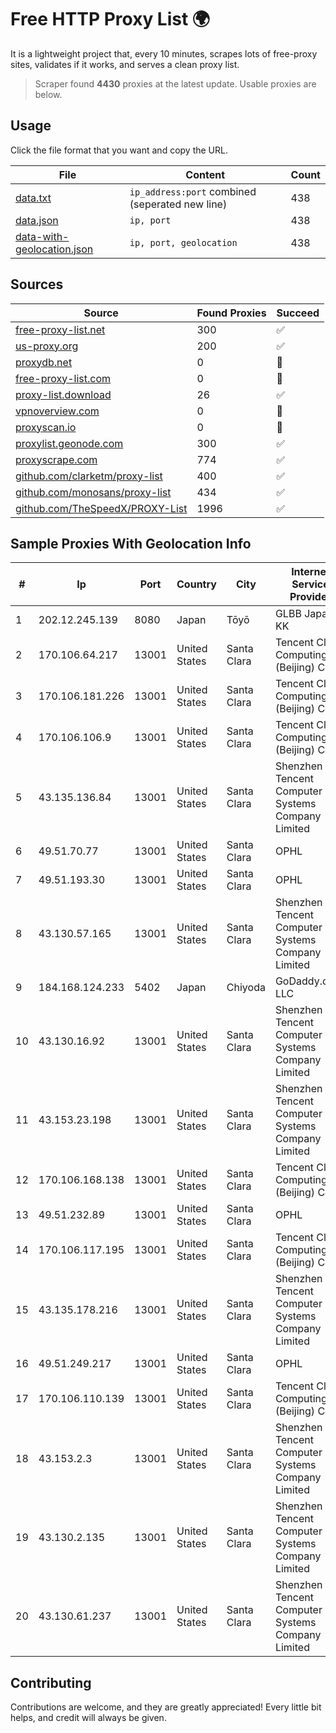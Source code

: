 
# Free HTTP Proxy List 🌍

It is a lightweight project that, every 10 minutes, scrapes lots of free-proxy sites, validates if it works, and serves a clean proxy list.


> Scraper found **4430** proxies at the latest update. Usable proxies are below.

## Usage

Click the file format that you want and copy the URL.


|File|Content|Count|
|----|-------|-----|
|[data.txt](https://raw.githubusercontent.com/themiralay/Proxy-List-World/master/data.txt)|`ip_address:port` combined (seperated new line)|438|
|[data.json](https://raw.githubusercontent.com/themiralay/Proxy-List-World/master/data.json)|`ip, port`|438|
|[data-with-geolocation.json](https://raw.githubusercontent.com/themiralay/Proxy-List-World/master/data-with-geolocation.json)|`ip, port, geolocation`|438|

## Sources

|Source|Found Proxies|Succeed|
|------|-------------|-------|
|[free-proxy-list.net](https://free-proxy-list.net)|300|✅|
|[us-proxy.org](https://www.us-proxy.org)|200|✅|
|[proxydb.net](http://proxydb.net)|0|🚫|
|[free-proxy-list.com](https://free-proxy-list.com/?page=&port=&type%5B%5D=http&type%5B%5D=https&up_time=0&search=Search)|0|🚫|
|[proxy-list.download](https://www.proxy-list.download/HTTP)|26|✅|
|[vpnoverview.com](https://vpnoverview.com/privacy/anonymous-browsing/free-proxy-servers)|0|🚫|
|[proxyscan.io](https://www.proxyscan.io)|0|🚫|
|[proxylist.geonode.com](https://proxylist.geonode.com/api/proxy-list?limit=300&page=1&sort_by=lastChecked&sort_type=desc&protocols=http,https)|300|✅|
|[proxyscrape.com](https://api.proxyscrape.com/v2/?request=displayproxies&protocol=http&timeout=10000&country=all&ssl=all&anonymity=all)|774|✅|
|[github.com/clarketm/proxy-list](https://raw.githubusercontent.com/clarketm/proxy-list/master/proxy-list-raw.txt)|400|✅|
|[github.com/monosans/proxy-list](https://raw.githubusercontent.com/monosans/proxy-list/main/proxies/http.txt)|434|✅|
|[github.com/TheSpeedX/PROXY-List](https://raw.githubusercontent.com/TheSpeedX/PROXY-List/master/http.txt)|1996|✅|


## Sample Proxies With Geolocation Info

|#|Ip|Port|Country|City|Internet Service Provider|
|-|--|----|-------|----|-------------------------|
|1|202.12.245.139|8080|Japan|Tōyō|GLBB Japan KK|
|2|170.106.64.217|13001|United States|Santa Clara|Tencent Cloud Computing (Beijing) Co|
|3|170.106.181.226|13001|United States|Santa Clara|Tencent Cloud Computing (Beijing) Co|
|4|170.106.106.9|13001|United States|Santa Clara|Tencent Cloud Computing (Beijing) Co|
|5|43.135.136.84|13001|United States|Santa Clara|Shenzhen Tencent Computer Systems Company Limited|
|6|49.51.70.77|13001|United States|Santa Clara|OPHL|
|7|49.51.193.30|13001|United States|Santa Clara|OPHL|
|8|43.130.57.165|13001|United States|Santa Clara|Shenzhen Tencent Computer Systems Company Limited|
|9|184.168.124.233|5402|Japan|Chiyoda|GoDaddy.com, LLC|
|10|43.130.16.92|13001|United States|Santa Clara|Shenzhen Tencent Computer Systems Company Limited|
|11|43.153.23.198|13001|United States|Santa Clara|Shenzhen Tencent Computer Systems Company Limited|
|12|170.106.168.138|13001|United States|Santa Clara|Tencent Cloud Computing (Beijing) Co|
|13|49.51.232.89|13001|United States|Santa Clara|OPHL|
|14|170.106.117.195|13001|United States|Santa Clara|Tencent Cloud Computing (Beijing) Co|
|15|43.135.178.216|13001|United States|Santa Clara|Shenzhen Tencent Computer Systems Company Limited|
|16|49.51.249.217|13001|United States|Santa Clara|OPHL|
|17|170.106.110.139|13001|United States|Santa Clara|Tencent Cloud Computing (Beijing) Co|
|18|43.153.2.3|13001|United States|Santa Clara|Shenzhen Tencent Computer Systems Company Limited|
|19|43.130.2.135|13001|United States|Santa Clara|Shenzhen Tencent Computer Systems Company Limited|
|20|43.130.61.237|13001|United States|Santa Clara|Shenzhen Tencent Computer Systems Company Limited|



## Contributing

Contributions are welcome, and they are greatly appreciated! Every
little bit helps, and credit will always be given.

